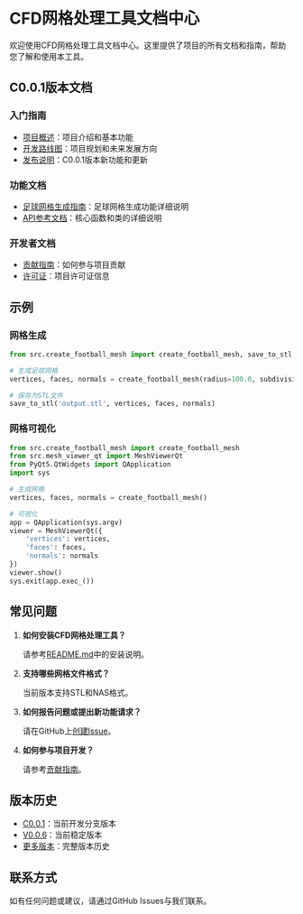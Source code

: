 # CFD网格处理工具文档中心

欢迎使用CFD网格处理工具文档中心。这里提供了项目的所有文档和指南，帮助您了解和使用本工具。

## C0.0.1版本文档

### 入门指南

- [项目概述](../README.md)：项目介绍和基本功能
- [开发路线图](roadmap.md)：项目规划和未来发展方向
- [发布说明](release_notes_C0.0.1.md)：C0.0.1版本新功能和更新

### 功能文档

- [足球网格生成指南](football_mesh_guide.md)：足球网格生成功能详细说明
- [API参考文档](api_reference.md)：核心函数和类的详细说明

### 开发者文档

- [贡献指南](../CONTRIBUTING.md)：如何参与项目贡献
- [许可证](../LICENSE)：项目许可证信息

## 示例

### 网格生成

```python
from src.create_football_mesh import create_football_mesh, save_to_stl

# 生成足球网格
vertices, faces, normals = create_football_mesh(radius=100.0, subdivisions=2)

# 保存为STL文件
save_to_stl('output.stl', vertices, faces, normals)
```

### 网格可视化

```python
from src.create_football_mesh import create_football_mesh
from src.mesh_viewer_qt import MeshViewerQt
from PyQt5.QtWidgets import QApplication
import sys

# 生成网格
vertices, faces, normals = create_football_mesh()

# 可视化
app = QApplication(sys.argv)
viewer = MeshViewerQt({
    'vertices': vertices,
    'faces': faces,
    'normals': normals
})
viewer.show()
sys.exit(app.exec_())
```

## 常见问题

1. **如何安装CFD网格处理工具？**
   
   请参考[README.md](../README.md)中的安装说明。

2. **支持哪些网格文件格式？**

   当前版本支持STL和NAS格式。

3. **如何报告问题或提出新功能请求？**

   请在GitHub上[创建Issue](https://github.com/fengniudashen/CFD_PROJECT/issues/new/choose)。

4. **如何参与项目开发？**

   请参考[贡献指南](../CONTRIBUTING.md)。

## 版本历史

- [C0.0.1](release_notes_C0.0.1.md)：当前开发分支版本
- [V0.0.6](../CHANGELOG.md)：当前稳定版本
- [更多版本](../CHANGELOG.md)：完整版本历史

## 联系方式

如有任何问题或建议，请通过GitHub Issues与我们联系。 